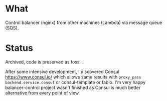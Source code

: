 What
====

Control balancer (nginx) from other machines (Lambda) via message queue (SQS).

Status
======

Archived, code is preserved as fossil.

After some intensive development, I discovered Consul https://www.consul.io/ which allows same results with `proxy_pass backend.service.consul` or consul-template or fabio. I'm very happy balancer-control project wasn't finished as Consul is much better alternative from every point of view.
